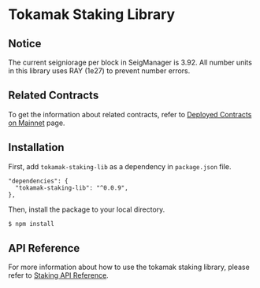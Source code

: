 # Tokamak Staking Library
## Notice
The current seigniorage per block in SeigManager is 3.92.
All number units in this library uses RAY (1e27) to prevent number errors.

## Related Contracts
To get the information about related contracts, refer to [Deployed Contracts on Mainnet] page.

## Installation
First, add `tokamak-staking-lib` as a dependency in `package.json` file.
```
"dependencies": {
  "tokamak-staking-lib": "^0.0.9",
},
```

Then, install the package to your local directory.
```sh
$ npm install
```

## API Reference
For more information about how to use the tokamak staking library, please refer to [Staking API Reference].

[Deployed Contracts on Mainnet]: <https://github.com/Onther-Tech/plasma-evm-contracts#deployed-contracts-on-mainnet>
[Staking API Reference]: <./docs/api_reference.md>
